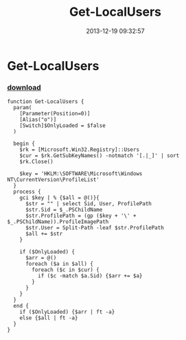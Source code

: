 ﻿---
pid:            4716
poster:         greg zakharov
title:          Get-LocalUsers
date:           2013-12-19 09:32:57
format:         posh
parent:         0
parent:         0

---

# Get-LocalUsers

### [download](4716.ps1)



```posh
function Get-LocalUsers {
  param(
    [Parameter(Position=0)]
    [Alias("o")]
    [Switch]$OnlyLoaded = $false
  )
  
  begin {
    $rk = [Microsoft.Win32.Registry]::Users
    $cur = $rk.GetSubKeyNames() -notmatch '[.|_]' | sort
    $rk.Close()
    
    $key = 'HKLM:\SOFTWARE\Microsoft\Windows NT\CurrentVersion\ProfileList'    
  }
  process {
    gci $key | % {$all = @()}{
      $str = "" | select Sid, User, ProfilePath
      $str.Sid = $_.PSChildName
      $str.ProfilePath = (gp ($key + '\' + $_.PSChildName)).ProfileImagePath
      $str.User = Split-Path -leaf $str.ProfilePath
      $all += $str
    }
    
    if ($OnlyLoaded) {
      $arr = @()
      foreach ($a in $all) {
        foreach ($c in $cur) {
          if ($c -match $a.Sid) {$arr += $a}
        }
      }
    }
  }
  end {
    if ($OnlyLoaded) {$arr | ft -a}
    else {$all | ft -a}
  }
}
```
